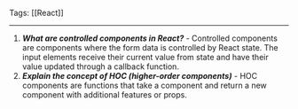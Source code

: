 
Tags: [[React]]

---
 
1. ***What are controlled components in React?*** - Controlled components are components where the form data is controlled by React state. The input elements receive their current value from state and have their value updated through a callback function.
2. ***Explain the concept of HOC (higher-order components)*** - HOC components are functions that take a component and return a new component with additional features or props.